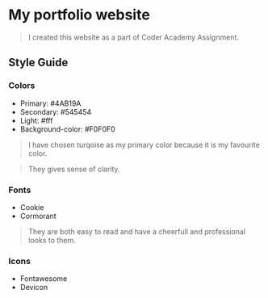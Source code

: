 # My portfolio website
> I created this website as a part of Coder Academy Assignment.


## Style Guide

### Colors
- Primary: #4AB19A
- Secondary: #545454
- Light: #fff
- Background-color: #F0F0F0
> I have chosen turqoise as my primary color because it is my favourite color.

> They gives sense of clarity.

### Fonts
- Cookie
- Cormorant
> They are both easy to read and have a cheerfull and professional looks to them.

### Icons
- Fontawesome
- Devicon




